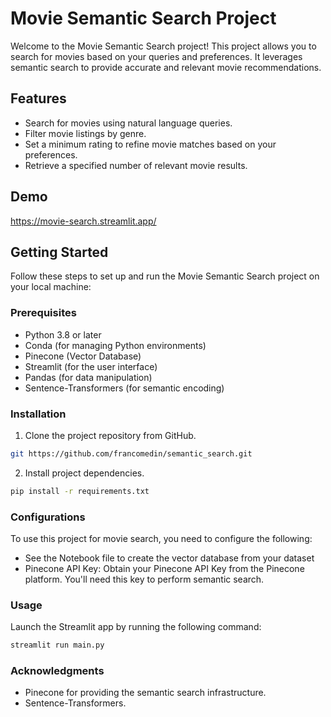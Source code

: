 # Movie Semantic Search Project

Welcome to the Movie Semantic Search project! This project allows you to search for movies based on your queries and preferences. It leverages semantic search to provide accurate and relevant movie recommendations.

## Features

- Search for movies using natural language queries.
- Filter movie listings by genre.
- Set a minimum rating to refine movie matches based on your preferences.
- Retrieve a specified number of relevant movie results.

## Demo
https://movie-search.streamlit.app/
## Getting Started

Follow these steps to set up and run the Movie Semantic Search project on your local machine:

### Prerequisites

- Python 3.8 or later
- Conda (for managing Python environments)
- Pinecone (Vector Database)
- Streamlit (for the user interface)
- Pandas (for data manipulation)
- Sentence-Transformers (for semantic encoding)

### Installation

1. Clone the project repository from GitHub.

```bash
git https://github.com/francomedin/semantic_search.git
```

2. Install project dependencies.
```bash
pip install -r requirements.txt
```


### Configurations

To use this project for movie search, you need to configure the following:

- See the Notebook file to create the vector database from your dataset
- Pinecone API Key: Obtain your Pinecone API Key from the Pinecone platform. You'll need this key to perform semantic search.


### Usage

Launch the Streamlit app by running the following command:
```bash
streamlit run main.py
```


### Acknowledgments

- Pinecone for providing the semantic search infrastructure.
- Sentence-Transformers.